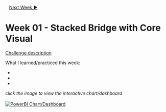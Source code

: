 &nbsp;&nbsp;&nbsp;<a href="../Week_2/README.md">Next Week ▶</a></h6>

# Week 01 - Stacked Bridge with Core Visual

[Challenge description](https://workout-wednesday.com/2024-week-1-power-bi-stacked-bridge-with-core-visual/)

What I learned/practiced this week:

-
-
-

<i>click the image to view the interactive chart/dashboard</i><br>
<br>
<a href="preppin-data-YYYY-WW.py">
<img src="img-python-code-YYYY-WW.png?raw=true" alt="PowerBI Chart/Dashboard">
</a>

